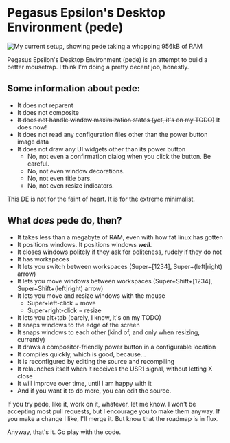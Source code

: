 # Pegasus Epsilon's Desktop Environment (pede)

![My current setup, showing pede taking a whopping 956kB of RAM](https://lh3.googleusercontent.com/qtFfsWdVjdimoeKdtvgyClS4_1ravyIqtP6OSUnRZFQ0ULlfiPuIXSqC9JQTVZurvwT8MgQlfkbLYn9_I2F-GQu4pVl-vTOY1iDkR_-E6oPlG0FhkXzHQh3PixTeq7imN_bifN38898aXjLf8YdswXxew3BPspI4WR1kgSDnh3h3TzGPYDMwvLGr_wrPonf4HY_DhD2YwL0WeCb4uuCHvd_D4b48XU8H1-nBz-2ynC2HZNBjIOG5sjYbeeMAaewdxW-q4OWCwOqXTViYplHkjA6ZAYkYvuJZe2BB7cqblK9HLfcBScZ_2-cB_QM9R3ymTbaBqFlyqLTEFX4QrkgFpGvVrg8HNdj1B-VwwVUYxW6jt-_R27muJlrg8lRfGpSVpx8wvzHUq13Not-qjrbIOvm8Su0_cD-OGwSKJ6Asck5-B6pJR7DEZX4U9Y9lHgSjBkSQCSJZrcZx79U2_qKqw7JRuZ_UPqLnXp0Hw-tcJl0oPVQyffAJU3tasfZHv__FixAD3I-wU7ymeS2JFZMBsTmbCgpMSPOV4jxaN85VTsrCdfIdmI69nwJsYTcrwTuE9WxTcEB3rBEJ0Q7hZeWAn4piCk93XVRptfhPJFByU6VSuxIOgdZcEYmcV73J8x_USzq3bUyz0rJSdBI8RzSNgsidg2426-m5qzGtBhHDRnqks-hZEfibiCByGT8jFu0=w2560-h1080-no)

Pegasus Epsilon's Desktop Environment (pede) is an attempt to build a better
mousetrap. I think I'm doing a pretty decent job, honestly.

## Some information about pede:

- It does not reparent
- It does not composite
- ~~It does not handle window maximization states (yet, it's on my TODO)~~ It does now!
- It does not read any configuration files other than the power button image data
- It does not draw any UI widgets other than its power button
  - No, not even a confirmation dialog when you click the button. Be careful.
  - No, not even window decorations.
  - No, not even title bars.
  - No, not even resize indicators.

This DE is not for the faint of heart. It is for the extreme minimalist.

## What *does* pede do, then?

- It takes less than a megabyte of RAM, even with how fat linux has gotten
- It positions windows. It positions windows ***well***.
- It closes windows politely if they ask for politeness, rudely if they do not
- It has workspaces
- It lets you switch between workspaces (Super+[1234], Super+(left|right) arrow)
- It lets you move windows between workspaces (Super+Shift+[1234], Super+Shift+(left|right) arrow)
- It lets you move and resize windows with the mouse
  - Super+left-click = move
  - Super+right-click = resize
- It lets you alt+tab (barely, I know, it's on my TODO)
- It snaps windows to the edge of the screen
- It snaps windows to each other (kind of, and only when resizing, currently)
- It draws a compositor-friendly power button in a configurable location
- It compiles quickly, which is good, because...
- It is reconfigured by editing the source and recompiling
- It relaunches itself when it receives the USR1 signal, without letting X close
- It will improve over time, until I am happy with it
- And if you want it to do more, you can edit the source.

If you try pede, like it, work on it, whatever, let me know. I won't be
accepting most pull requests, but I encourage you to make them anyway. If you
make a change I like, I'll merge it. But know that the roadmap is in flux.


Anyway, that's it. Go play with the code.
